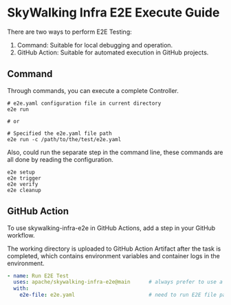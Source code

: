 # SkyWalking Infra E2E Execute Guide

There are two ways to perform E2E Testing:
1. Command: Suitable for local debugging and operation.
1. GitHub Action: Suitable for automated execution in GitHub projects.

## Command

Through commands, you can execute a complete Controller.

```shell
# e2e.yaml configuration file in current directory
e2e run

# or 

# Specified the e2e.yaml file path
e2e run -c /path/to/the/test/e2e.yaml
```

Also, could run the separate step in the command line, these commands are all done by reading the configuration.

```shell
e2e setup
e2e trigger
e2e verify
e2e cleanup
```

## GitHub Action

To use skywalking-infra-e2e in GitHub Actions, add a step in your GitHub workflow.

The working directory is uploaded to GitHub Action Artifact after the task is completed, which contains environment variables and container logs in the environment.

```yaml
- name: Run E2E Test
  uses: apache/skywalking-infra-e2e@main      # always prefer to use a revision instead of `main`.
  with:
    e2e-file: e2e.yaml                        # need to run E2E file path
```
